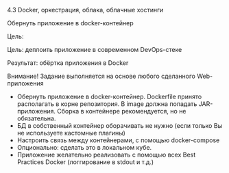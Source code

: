 4.3 Docker, оркестрация, облака, облачные хостинги

Обернуть приложение в docker-контейнер

Цель:

Цель: деплоить приложение в современном DevOps-стеке

Результат: обёртка приложения в Docker

Внимание! Задание выполняется на основе любого сделанного Web-приложения

-	Обернуть приложение в docker-контейнер. Dockerfile принято располагать в корне репозитория. В image должна попадать JAR-приложения. Сборка в контейнере рекомендуется, но не обязательна.
- 	БД в собственный контейнер оборачивать не нужно (если только Вы не используете кастомные плагины)
-	Настроить связь между контейнерами, с помощью docker-compose
- 	Опционально: сделать это в локальном кубе.
-	Приложение желательно реализовать с помощью всех Best Practices Docker (логгирование в stdout и т.д.)